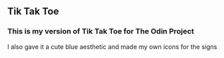 ## Tik Tak Toe
### This is my version of Tik Tak Toe for The Odin Project
I also gave it a cute blue aesthetic and made my own icons for the signs